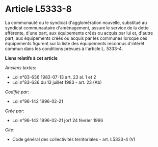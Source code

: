 # Article L5333-8

La communauté ou le syndicat d'agglomération nouvelle, substitué au syndicat communautaire d'aménagement, assure le service
de la dette afférente, d'une part, aux équipements créés ou acquis par lui et, d'autre part, aux équipements créés ou acquis
par les communes lorsque ces équipements figurent sur la liste des équipements reconnus d'intérêt commun dans les conditions
prévues à l'article L. 5333-4.

**Liens relatifs à cet article**

_Anciens textes_:

  - Loi n°83-636 1983-07-13 art. 23 al. 1 et 2
  - Loi n°83-636 du 13 juillet 1983 - art. 23 (Ab)

_Codifié par_:

  - Loi n°96-142 1996-02-21

_Créé par_:

  - Loi n°96-142 1996-02-21 jorf 24 février 1996

_Cite_:

  - Code général des collectivités territoriales - art. L5333-4 (V)
